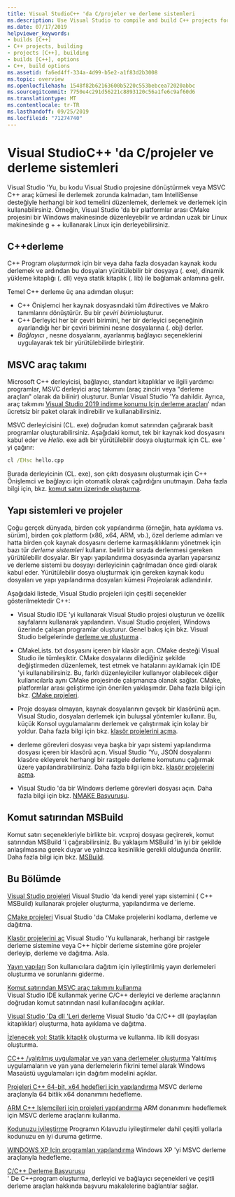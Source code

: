 ```yaml
---
title: Visual StudioC++ 'da C/projeler ve derleme sistemleri
ms.description: Use Visual Studio to compile and build C++ projects for Windows, ARM or Linux based on any project system.
ms.date: 07/17/2019
helpviewer_keywords:
- builds [C++]
- C++ projects, building
- projects [C++], building
- builds [C++], options
- C++, build options
ms.assetid: fa6ed4ff-334a-4d99-b5e2-a1f83d2b3008
ms.topic: overview
ms.openlocfilehash: 1548f82b62163600b5220c553bebcea72020abbc
ms.sourcegitcommit: 7750e4c291d56221c8893120c56a1fe6c9af60d6
ms.translationtype: MT
ms.contentlocale: tr-TR
ms.lasthandoff: 09/25/2019
ms.locfileid: "71274740"
---
```

# <a name="cc-projects-and-build-systems-in-visual-studio"></a>Visual StudioC++ 'da C/projeler ve derleme sistemleri

Visual Studio 'Yu, bu kodu Visual Studio projesine dönüştürmek veya MSVC C++ araç kümesi ile derlemek zorunda kalmadan, tam IntelliSense desteğiyle herhangi bir kod temelini düzenlemek, derlemek ve derlemek için kullanabilirsiniz. Örneğin, Visual Studio 'da bir platformlar arası CMake projesini bir Windows makinesinde düzenleyebilir ve ardından uzak bir Linux makinesinde g + + kullanarak Linux için derleyebilirsiniz.

## <a name="c-compilation"></a>C++derleme

C++ Program *oluşturmak* için bir veya daha fazla dosyadan kaynak kodu derlemek ve ardından bu dosyaları yürütülebilir bir dosyaya (. exe), dinamik yükleme kitaplığı (. dll) veya statik kitaplık (. lib) ile bağlamak anlamına gelir. 

Temel C++ derleme üç ana adımdan oluşur:

- C++ Önişlemci her kaynak dosyasındaki tüm #directives ve Makro tanımlarını dönüştürür. Bu bir *çeviri birimi*oluşturur.
- C++ Derleyici her bir çeviri birimini, her bir derleyici seçeneğinin ayarlandığı her bir çeviri birimini nesne dosyalarına (. obj) derler.
- *Bağlayıcı* , nesne dosyalarını, ayarlanmış bağlayıcı seçeneklerini uygulayarak tek bir yürütülebilirde birleştirir. 

## <a name="the-msvc-toolset"></a>MSVC araç takımı

Microsoft C++ derleyicisi, bağlayıcı, standart kitaplıklar ve ilgili yardımcı programlar, MSVC derleyici araç takımını (araç zinciri veya "derleme araçları" olarak da bilinir) oluşturur. Bunlar Visual Studio 'Ya dahildir. Ayrıca, araç takımını [Visual Studio 2019 indirme konumu Için derleme araçları](https://visualstudio.microsoft.com/downloads/#build-tools-for-visual-studio-2019)' ndan ücretsiz bir paket olarak indirebilir ve kullanabilirsiniz.

MSVC derleyicisini (CL. exe) doğrudan komut satırından çağırarak basit programlar oluşturabilirsiniz. Aşağıdaki komut, tek bir kaynak kod dosyasını kabul eder ve *Hello.* exe adlı bir yürütülebilir dosya oluşturmak için CL. exe ' yi çağırır: 

```cmd
cl /EHsc hello.cpp
```
Burada derleyicinin (CL. exe), son çıktı dosyasını oluşturmak için C++ Önişlemci ve bağlayıcı için otomatik olarak çağırdığını unutmayın.  Daha fazla bilgi için, bkz. [komut satırı üzerinde oluşturma](building-on-the-command-line.md).

## <a name="build-systems-and-projects"></a>Yapı sistemleri ve projeler

Çoğu gerçek dünyada, birden çok yapılandırma (örneğin, hata ayıklama vs. sürüm), birden çok platform (x86, x64, ARM, vb.), özel derleme adımları ve hatta birden çok kaynak dosyasını derleme karmaşıklıklarını yönetmek için bazı tür *derleme sistemleri* kullanır. belirli bir sırada derlenmesi gereken yürütülebilir dosyalar. Bir yapı yapılandırma dosyasında ayarları yaparsınız ve derleme sistemi bu dosyayı derleyicinin çağrılmadan önce girdi olarak kabul eder. Yürütülebilir dosya oluşturmak için gereken kaynak kodu dosyaları ve yapı yapılandırma dosyaları kümesi *Proje*olarak adlandırılır. 

Aşağıdaki listede, Visual Studio projeleri için çeşitli seçenekler gösterilmektedir C++:

- Visual Studio IDE 'yi kullanarak Visual Studio projesi oluşturun ve özellik sayfalarını kullanarak yapılandırın. Visual Studio projeleri, Windows üzerinde çalışan programlar oluşturur. Genel bakış için bkz. Visual Studio belgelerinde [derleme ve oluşturma](/visualstudio/ide/compiling-and-building-in-visual-studio) .

- CMakeLists. txt dosyasını içeren bir klasör açın. CMake desteği Visual Studio ile tümleşiktir. CMake dosyalarını dilediğiniz şekilde değiştirmeden düzenlemek, test etmek ve hatalarını ayıklamak için IDE 'yi kullanabilirsiniz. Bu, farklı düzenleyiciler kullanıyor olabilecek diğer kullanıcılarla aynı CMake projesinde çalışmanıza olanak sağlar. CMake, platformlar arası geliştirme için önerilen yaklaşımdır. Daha fazla bilgi için bkz. [CMake projeleri](cmake-projects-in-visual-studio.md).
 
- Proje dosyası olmayan, kaynak dosyalarının gevşek bir klasörünü açın. Visual Studio, dosyaları derlemek için buluşsal yöntemler kullanır. Bu, küçük Konsol uygulamalarını derlemek ve çalıştırmak için kolay bir yoldur. Daha fazla bilgi için bkz. [klasör projelerini açma](open-folder-projects-cpp.md).

- derleme görevleri dosyası veya başka bir yapı sistemi yapılandırma dosyası içeren bir klasörü açın. Visual Studio 'Yu, JSON dosyalarını klasöre ekleyerek herhangi bir rastgele derleme komutunu çağırmak üzere yapılandırabilirsiniz. Daha fazla bilgi için bkz. [klasör projelerini açma](open-folder-projects-cpp.md).
 
- Visual Studio 'da bir Windows derleme görevleri dosyası açın. Daha fazla bilgi için bkz. [NMAKE Başvurusu](reference/nmake-reference.md).

## <a name="msbuild-from-the-command-line"></a>Komut satırından MSBuild 

Komut satırı seçenekleriyle birlikte bir. vcxproj dosyası geçirerek, komut satırından MSBuild 'i çağırabilirsiniz. Bu yaklaşım MSBuild 'in iyi bir şekilde anlaşılmasına gerek duyar ve yalnızca kesinlikle gerekli olduğunda önerilir. Daha fazla bilgi için bkz. [MSBuild](msbuild-visual-cpp.md).

## <a name="in-this-section"></a>Bu Bölümde

[Visual Studio projeleri](creating-and-managing-visual-cpp-projects.md) Visual Studio 'da kendi yerel yapı sistemini ( C++ MSBuild) kullanarak projeler oluşturma, yapılandırma ve derleme.

[CMake projeleri](cmake-projects-in-visual-studio.md) Visual Studio 'da CMake projelerini kodlama, derleme ve dağıtma.

[Klasör projelerini aç](open-folder-projects-cpp.md) Visual Studio 'Yu kullanarak, herhangi bir rastgele derleme sistemine veya C++ hiçbir derleme sistemine göre projeler derleyip, derleme ve dağıtma. Asla. 

[Yayın yapıları](release-builds.md) Son kullanıcılara dağıtım için iyileştirilmiş yayın derlemeleri oluşturma ve sorunlarını giderme.

[Komut satırından MSVC araç takımını kullanma](building-on-the-command-line.md)<br/>
Visual Studio IDE kullanmak yerine C/C++ derleyici ve derleme araçlarının doğrudan komut satırından nasıl kullanılacağını açıklar.

[Visual Studio 'Da dll 'Leri derleme](dlls-in-visual-cpp.md) Visual Studio 'da C/C++ dll (paylaşılan kitaplıklar) oluşturma, hata ayıklama ve dağıtma.

[İzlenecek yol: Statik kitaplık](walkthrough-creating-and-using-a-static-library-cpp.md) oluşturma ve kullanma. lib ikili dosyası oluşturma.

[CC++ /yalıtılmış uygulamalar ve yan yana derlemeler oluşturma](building-c-cpp-isolated-applications-and-side-by-side-assemblies.md) Yalıtılmış uygulamaların ve yan yana derlemelerin fikrini temel alarak Windows Masaüstü uygulamaları için dağıtım modelini açıklar.

[Projeleri C++ 64-bit, x64 hedefleri için yapılandırma](configuring-programs-for-64-bit-visual-cpp.md) MSVC derleme araçlarıyla 64 bitlik x64 donanımını hedefleme.

[ARM C++ Işlemcileri için projeleri yapılandırma](configuring-programs-for-arm-processors-visual-cpp.md) ARM donanımını hedeflemek için MSVC derleme araçlarını kullanma.

[Kodunuzu iyileştirme](optimizing-your-code.md) Programın Kılavuzlu iyileştirmeler dahil çeşitli yollarla kodunuzu en iyi duruma getirme.

[WINDOWS XP Için programları yapılandırma](configuring-programs-for-windows-xp.md) Windows XP 'yi MSVC derleme araçlarıyla hedefleme.

[C/C++ Derleme Başvurusu](reference/c-cpp-building-reference.md)<br/>
' De C++program oluşturma, derleyici ve bağlayıcı seçenekleri ve çeşitli derleme araçları hakkında başvuru makalelerine bağlantılar sağlar.
